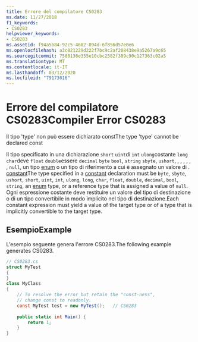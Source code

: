 ```yaml
---
title: Errore del compilatore CS0283
ms.date: 11/27/2018
f1_keywords:
- CS0283
helpviewer_keywords:
- CS0283
ms.assetid: f94a5b84-92c5-4602-894d-6f856d57e0e6
ms.openlocfilehash: a3c821229d222f7bc9c2af208438e9a5267a9c65
ms.sourcegitcommit: 7588136e355e10cbc2582f389c90c127363c02a5
ms.translationtype: MT
ms.contentlocale: it-IT
ms.lasthandoff: 03/12/2020
ms.locfileid: "79173016"
---
```

# <a name="compiler-error-cs0283"></a><span data-ttu-id="5bf13-102">Errore del compilatore CS0283</span><span class="sxs-lookup"><span data-stu-id="5bf13-102">Compiler Error CS0283</span></span>
<span data-ttu-id="5bf13-103">Il tipo 'type' non può essere dichiarato const</span><span class="sxs-lookup"><span data-stu-id="5bf13-103">The type 'type' cannot be declared const</span></span>  
  
<span data-ttu-id="5bf13-104">Il tipo specificato in una dichiarazione `short` `uint`di `int` `ulong`costante `long` `char`deve `float` `double`essere `decimal` `byte` `bool`, `string` `sbyte`, `ushort`, , , , , , , `null`, un tipo [enum](../language-reference/builtin-types/enum.md) o un tipo di riferimento a cui è assegnato un valore di . [constant](../language-reference/keywords/const.md)</span><span class="sxs-lookup"><span data-stu-id="5bf13-104">The type specified in a [constant](../language-reference/keywords/const.md) declaration must be `byte`, `sbyte`, `ushort`, `short`, `uint`, `int`, `ulong`, `long`, `char`, `float`, `double`, `decimal`, `bool`, `string`, an [enum](../language-reference/builtin-types/enum.md) type, or a reference type that is assigned a value of `null`.</span></span> <span data-ttu-id="5bf13-105">Ogni espressione costante deve restituire un valore del tipo di destinazione o di un tipo convertibile in modo implicito nel tipo di destinazione.</span><span class="sxs-lookup"><span data-stu-id="5bf13-105">Each constant expression must yield a value of the target type or of a type that is implicitly convertible to the target type.</span></span>  
  
## <a name="example"></a><span data-ttu-id="5bf13-106">Esempio</span><span class="sxs-lookup"><span data-stu-id="5bf13-106">Example</span></span>  
 <span data-ttu-id="5bf13-107">L'esempio seguente genera l'errore CS0283.</span><span class="sxs-lookup"><span data-stu-id="5bf13-107">The following example generates CS0283.</span></span>  
  
```csharp  
// CS0283.cs  
struct MyTest  
{  
}  
class MyClass
{  
    // To resolve the error but retain the "const-ness",  
    // change const to readonly.  
    const MyTest test = new MyTest();   // CS0283  
  
    public static int Main() {  
        return 1;  
    }  
}  
```
